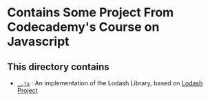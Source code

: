 # Contains Some Project From Codecademy's Course on Javascript

## This directory contains

* [`_.js`](./_.js) : An implementation of the Lodash Library, based on [Lodash Project](https://www.codecademy.com/paths/web-development/tracks/web-dev-js-arrays-loops-objects/modules/pjs-javascript-capstone/projects/lodash)